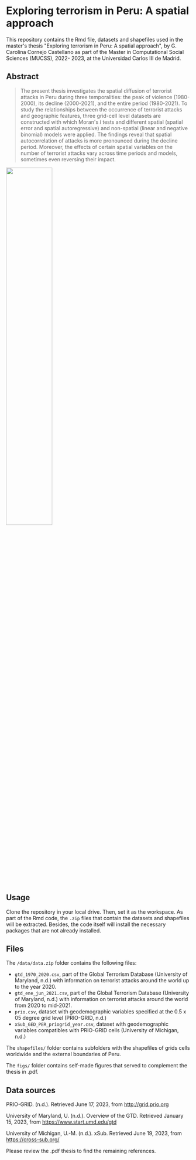 # Exploring terrorism in Peru: A spatial approach

This repository contains the Rmd file, datasets and shapefiles used in the master's thesis "Exploring terrorism in Peru: A spatial approach", by G. Carolina Cornejo Castellano as part of the Master in Computational Social Sciences (MUCSS), 2022- 2023, at the Universidad Carlos III de Madrid.

## Abstract
> The present thesis investigates the spatial diffusion of terrorist attacks in Peru during three temporalities: the peak of violence (1980-2000), its decline (2000-2021), and the entire period (1980-2021). To study the relationships between the occurrence of terrorist attacks and geographic features, three grid-cell level datasets are constructed with which Moran's _I_ tests and different spatial (spatial error and spatial autoregressive) and non-spatial (linear and negative binomial) models were applied. The findings reveal that spatial autocorrelation of attacks is more pronounced during the decline period. Moreover, the effects of certain spatial variables on the number of terrorist attacks vary across time periods and models, sometimes even reversing their impact.

<img src="figs/map_full.png)" width=50%>

## Usage
Clone the repository in your local drive. Then, set it as the workspace. As part of the Rmd code, the `.zip` files that contain the datasets and shapefiles will be extracted. Besides, the code itself will install the necessary packages that are not already installed.

## Files
The `/data/data.zip` folder contains the following files:
- `gtd_1970_2020.csv`, part of the Global Terrorism Database (University of Maryland, n.d.) with information on terrorist attacks around the world up to the year 2020.
- `gtd_ene_jun_2021.csv`, part of the Global Terrorism Database (University of Maryland, n.d.) with information on terrorist attacks around the world from 2020 to mid-2021.
- `prio.csv`, dataset with geodemographic variables specified at the 0.5 x 05 degree grid level (PRIO-GRID, n.d.)
- `xSub_GED_PER_priogrid_year.csv`, dataset with geodemographic variables compatibles with PRIO-GRID cells (University of Michigan, n.d.)

The `shapefiles/` folder contains subfolders with the shapefiles of grids cells worldwide and the external boundaries of Peru.

The `figs/` folder contains self-made figures that served to complement the thesis in .pdf.

## Data sources
PRIO-GRID. (n.d.). Retrieved June 17, 2023, from http://grid.prio.org

University of Maryland, U. (n.d.). Overview of the GTD. Retrieved January 15, 2023, from https://www.start.umd.edu/gtd

University of Michigan, U.-M. (n.d.). xSub. Retrieved June 19, 2023, from https://cross-sub.org/

Please review the .pdf thesis to find the remaining references.

